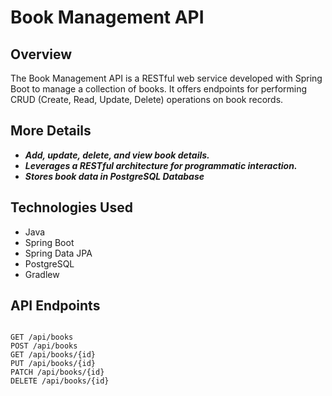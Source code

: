 # Book Management API

## Overview
The Book Management API is a RESTful web service developed with Spring Boot to manage a collection of books. It offers endpoints for performing CRUD (Create, Read, Update, Delete) operations on book records.


## More Details
- ***Add, update, delete, and view book details.***
- ***Leverages a RESTful architecture for programmatic interaction.***
- ***Stores book data in PostgreSQL Database***

## Technologies Used
- Java
- Spring Boot
- Spring Data JPA
- PostgreSQL
- Gradlew



## API Endpoints
``` 

GET /api/books
POST /api/books
GET /api/books/{id}
PUT /api/books/{id}
PATCH /api/books/{id}
DELETE /api/books/{id}

```
